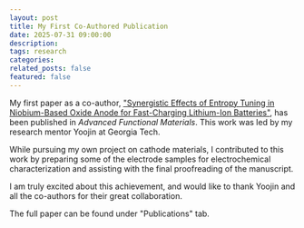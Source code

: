 ```yaml
---
layout: post
title: My First Co-Authored Publication
date: 2025-07-31 09:00:00
description:
tags: research
categories:
related_posts: false
featured: false
---
```


My first paper as a co-author, ["Synergistic Effects of Entropy Tuning in Niobium-Based Oxide Anode for Fast-Charging Lithium-Ion Batteries"](https://doi.org/10.1002/adfm.202509533), has been published in *Advanced Functional Materials*. This work was led by my research mentor Yoojin at Georgia Tech.

While pursuing my own project on cathode materials, I contributed to this work by preparing some of the electrode samples for electrochemical characterization and assisting with the final proofreading of the manuscript.

I am truly excited about this achievement, and would like to thank Yoojin and all the co-authors for their great collaboration.

The full paper can be found under "Publications" tab.